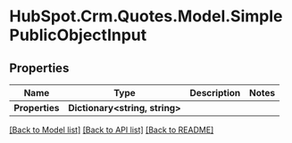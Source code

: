 # HubSpot.Crm.Quotes.Model.SimplePublicObjectInput

## Properties

Name | Type | Description | Notes
------------ | ------------- | ------------- | -------------
**Properties** | **Dictionary&lt;string, string&gt;** |  | 

[[Back to Model list]](../README.md#documentation-for-models) [[Back to API list]](../README.md#documentation-for-api-endpoints) [[Back to README]](../README.md)

